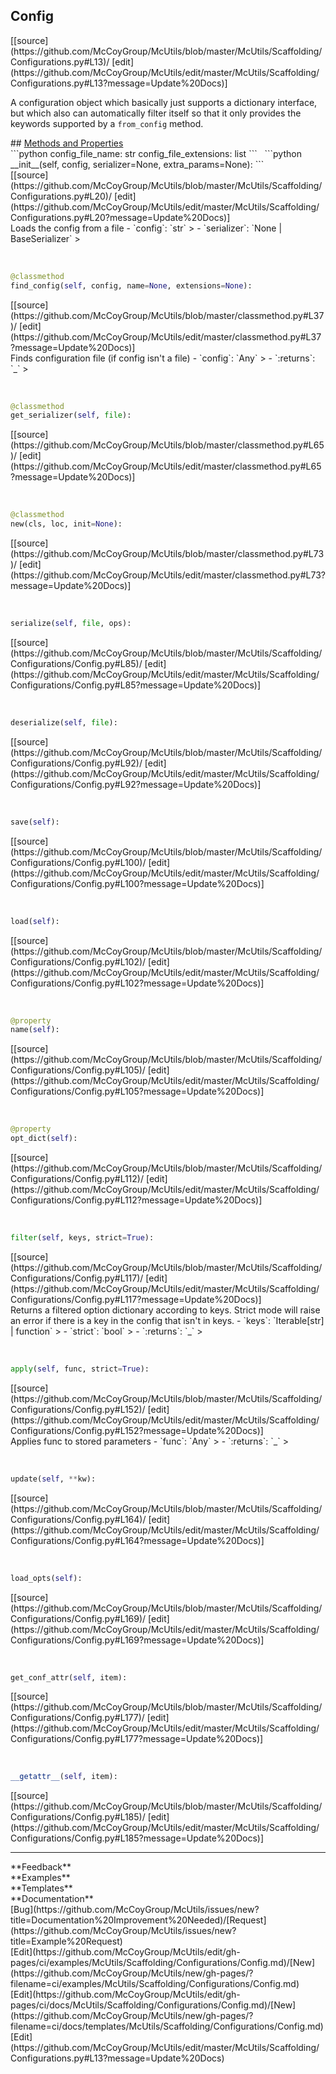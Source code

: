 ## <a id="McUtils.Scaffolding.Configurations.Config">Config</a> 

<div class="docs-source-link" markdown="1">
[[source](https://github.com/McCoyGroup/McUtils/blob/master/McUtils/Scaffolding/Configurations.py#L13)/
[edit](https://github.com/McCoyGroup/McUtils/edit/master/McUtils/Scaffolding/Configurations.py#L13?message=Update%20Docs)]
</div>

A configuration object which basically just supports
a dictionary interface, but which also can automatically
filter itself so that it only provides the keywords supported
by a `from_config` method.







<div class="collapsible-section">
 <div class="collapsible-section collapsible-section-header" markdown="1">
## <a class="collapse-link" data-toggle="collapse" href="#methods" markdown="1"> Methods and Properties</a> <a class="float-right" data-toggle="collapse" href="#methods"><i class="fa fa-chevron-down"></i></a>
 </div>
 <div class="collapsible-section collapsible-section-body collapse show" id="methods" markdown="1">
 ```python
config_file_name: str
config_file_extensions: list
```
<a id="McUtils.Scaffolding.Configurations.Config.__init__" class="docs-object-method">&nbsp;</a> 
```python
__init__(self, config, serializer=None, extra_params=None): 
```
<div class="docs-source-link" markdown="1">
[[source](https://github.com/McCoyGroup/McUtils/blob/master/McUtils/Scaffolding/Configurations.py#L20)/
[edit](https://github.com/McCoyGroup/McUtils/edit/master/McUtils/Scaffolding/Configurations.py#L20?message=Update%20Docs)]
</div>
Loads the config from a file
  - `config`: `str`
    > 
  - `serializer`: `None | BaseSerializer`
    >


<a id="McUtils.Scaffolding.Configurations.Config.find_config" class="docs-object-method">&nbsp;</a> 
```python
@classmethod
find_config(self, config, name=None, extensions=None): 
```
<div class="docs-source-link" markdown="1">
[[source](https://github.com/McCoyGroup/McUtils/blob/master/classmethod.py#L37)/
[edit](https://github.com/McCoyGroup/McUtils/edit/master/classmethod.py#L37?message=Update%20Docs)]
</div>
Finds configuration file (if config isn't a file)
  - `config`: `Any`
    > 
  - `:returns`: `_`
    >


<a id="McUtils.Scaffolding.Configurations.Config.get_serializer" class="docs-object-method">&nbsp;</a> 
```python
@classmethod
get_serializer(self, file): 
```
<div class="docs-source-link" markdown="1">
[[source](https://github.com/McCoyGroup/McUtils/blob/master/classmethod.py#L65)/
[edit](https://github.com/McCoyGroup/McUtils/edit/master/classmethod.py#L65?message=Update%20Docs)]
</div>


<a id="McUtils.Scaffolding.Configurations.Config.new" class="docs-object-method">&nbsp;</a> 
```python
@classmethod
new(cls, loc, init=None): 
```
<div class="docs-source-link" markdown="1">
[[source](https://github.com/McCoyGroup/McUtils/blob/master/classmethod.py#L73)/
[edit](https://github.com/McCoyGroup/McUtils/edit/master/classmethod.py#L73?message=Update%20Docs)]
</div>


<a id="McUtils.Scaffolding.Configurations.Config.serialize" class="docs-object-method">&nbsp;</a> 
```python
serialize(self, file, ops): 
```
<div class="docs-source-link" markdown="1">
[[source](https://github.com/McCoyGroup/McUtils/blob/master/McUtils/Scaffolding/Configurations/Config.py#L85)/
[edit](https://github.com/McCoyGroup/McUtils/edit/master/McUtils/Scaffolding/Configurations/Config.py#L85?message=Update%20Docs)]
</div>


<a id="McUtils.Scaffolding.Configurations.Config.deserialize" class="docs-object-method">&nbsp;</a> 
```python
deserialize(self, file): 
```
<div class="docs-source-link" markdown="1">
[[source](https://github.com/McCoyGroup/McUtils/blob/master/McUtils/Scaffolding/Configurations/Config.py#L92)/
[edit](https://github.com/McCoyGroup/McUtils/edit/master/McUtils/Scaffolding/Configurations/Config.py#L92?message=Update%20Docs)]
</div>


<a id="McUtils.Scaffolding.Configurations.Config.save" class="docs-object-method">&nbsp;</a> 
```python
save(self): 
```
<div class="docs-source-link" markdown="1">
[[source](https://github.com/McCoyGroup/McUtils/blob/master/McUtils/Scaffolding/Configurations/Config.py#L100)/
[edit](https://github.com/McCoyGroup/McUtils/edit/master/McUtils/Scaffolding/Configurations/Config.py#L100?message=Update%20Docs)]
</div>


<a id="McUtils.Scaffolding.Configurations.Config.load" class="docs-object-method">&nbsp;</a> 
```python
load(self): 
```
<div class="docs-source-link" markdown="1">
[[source](https://github.com/McCoyGroup/McUtils/blob/master/McUtils/Scaffolding/Configurations/Config.py#L102)/
[edit](https://github.com/McCoyGroup/McUtils/edit/master/McUtils/Scaffolding/Configurations/Config.py#L102?message=Update%20Docs)]
</div>


<a id="McUtils.Scaffolding.Configurations.Config.name" class="docs-object-method">&nbsp;</a> 
```python
@property
name(self): 
```
<div class="docs-source-link" markdown="1">
[[source](https://github.com/McCoyGroup/McUtils/blob/master/McUtils/Scaffolding/Configurations/Config.py#L105)/
[edit](https://github.com/McCoyGroup/McUtils/edit/master/McUtils/Scaffolding/Configurations/Config.py#L105?message=Update%20Docs)]
</div>


<a id="McUtils.Scaffolding.Configurations.Config.opt_dict" class="docs-object-method">&nbsp;</a> 
```python
@property
opt_dict(self): 
```
<div class="docs-source-link" markdown="1">
[[source](https://github.com/McCoyGroup/McUtils/blob/master/McUtils/Scaffolding/Configurations/Config.py#L112)/
[edit](https://github.com/McCoyGroup/McUtils/edit/master/McUtils/Scaffolding/Configurations/Config.py#L112?message=Update%20Docs)]
</div>


<a id="McUtils.Scaffolding.Configurations.Config.filter" class="docs-object-method">&nbsp;</a> 
```python
filter(self, keys, strict=True): 
```
<div class="docs-source-link" markdown="1">
[[source](https://github.com/McCoyGroup/McUtils/blob/master/McUtils/Scaffolding/Configurations/Config.py#L117)/
[edit](https://github.com/McCoyGroup/McUtils/edit/master/McUtils/Scaffolding/Configurations/Config.py#L117?message=Update%20Docs)]
</div>
Returns a filtered option dictionary according to keys.
Strict mode will raise an error if there is a key in the config that isn't
in keys.
  - `keys`: `Iterable[str] | function`
    > 
  - `strict`: `bool`
    > 
  - `:returns`: `_`
    >


<a id="McUtils.Scaffolding.Configurations.Config.apply" class="docs-object-method">&nbsp;</a> 
```python
apply(self, func, strict=True): 
```
<div class="docs-source-link" markdown="1">
[[source](https://github.com/McCoyGroup/McUtils/blob/master/McUtils/Scaffolding/Configurations/Config.py#L152)/
[edit](https://github.com/McCoyGroup/McUtils/edit/master/McUtils/Scaffolding/Configurations/Config.py#L152?message=Update%20Docs)]
</div>
Applies func to stored parameters
  - `func`: `Any`
    > 
  - `:returns`: `_`
    >


<a id="McUtils.Scaffolding.Configurations.Config.update" class="docs-object-method">&nbsp;</a> 
```python
update(self, **kw): 
```
<div class="docs-source-link" markdown="1">
[[source](https://github.com/McCoyGroup/McUtils/blob/master/McUtils/Scaffolding/Configurations/Config.py#L164)/
[edit](https://github.com/McCoyGroup/McUtils/edit/master/McUtils/Scaffolding/Configurations/Config.py#L164?message=Update%20Docs)]
</div>


<a id="McUtils.Scaffolding.Configurations.Config.load_opts" class="docs-object-method">&nbsp;</a> 
```python
load_opts(self): 
```
<div class="docs-source-link" markdown="1">
[[source](https://github.com/McCoyGroup/McUtils/blob/master/McUtils/Scaffolding/Configurations/Config.py#L169)/
[edit](https://github.com/McCoyGroup/McUtils/edit/master/McUtils/Scaffolding/Configurations/Config.py#L169?message=Update%20Docs)]
</div>


<a id="McUtils.Scaffolding.Configurations.Config.get_conf_attr" class="docs-object-method">&nbsp;</a> 
```python
get_conf_attr(self, item): 
```
<div class="docs-source-link" markdown="1">
[[source](https://github.com/McCoyGroup/McUtils/blob/master/McUtils/Scaffolding/Configurations/Config.py#L177)/
[edit](https://github.com/McCoyGroup/McUtils/edit/master/McUtils/Scaffolding/Configurations/Config.py#L177?message=Update%20Docs)]
</div>


<a id="McUtils.Scaffolding.Configurations.Config.__getattr__" class="docs-object-method">&nbsp;</a> 
```python
__getattr__(self, item): 
```
<div class="docs-source-link" markdown="1">
[[source](https://github.com/McCoyGroup/McUtils/blob/master/McUtils/Scaffolding/Configurations/Config.py#L185)/
[edit](https://github.com/McCoyGroup/McUtils/edit/master/McUtils/Scaffolding/Configurations/Config.py#L185?message=Update%20Docs)]
</div>
 </div>
</div>












---


<div markdown="1" class="text-secondary">
<div class="container">
  <div class="row">
   <div class="col" markdown="1">
**Feedback**   
</div>
   <div class="col" markdown="1">
**Examples**   
</div>
   <div class="col" markdown="1">
**Templates**   
</div>
   <div class="col" markdown="1">
**Documentation**   
</div>
   <div class="col" markdown="1">
   
</div>
   <div class="col" markdown="1">
   
</div>
   <div class="col" markdown="1">
   
</div>
</div>
  <div class="row">
   <div class="col" markdown="1">
[Bug](https://github.com/McCoyGroup/McUtils/issues/new?title=Documentation%20Improvement%20Needed)/[Request](https://github.com/McCoyGroup/McUtils/issues/new?title=Example%20Request)   
</div>
   <div class="col" markdown="1">
[Edit](https://github.com/McCoyGroup/McUtils/edit/gh-pages/ci/examples/McUtils/Scaffolding/Configurations/Config.md)/[New](https://github.com/McCoyGroup/McUtils/new/gh-pages/?filename=ci/examples/McUtils/Scaffolding/Configurations/Config.md)   
</div>
   <div class="col" markdown="1">
[Edit](https://github.com/McCoyGroup/McUtils/edit/gh-pages/ci/docs/McUtils/Scaffolding/Configurations/Config.md)/[New](https://github.com/McCoyGroup/McUtils/new/gh-pages/?filename=ci/docs/templates/McUtils/Scaffolding/Configurations/Config.md)   
</div>
   <div class="col" markdown="1">
[Edit](https://github.com/McCoyGroup/McUtils/edit/master/McUtils/Scaffolding/Configurations.py#L13?message=Update%20Docs)   
</div>
   <div class="col" markdown="1">
   
</div>
   <div class="col" markdown="1">
   
</div>
   <div class="col" markdown="1">
   
</div>
</div>
</div>
</div>